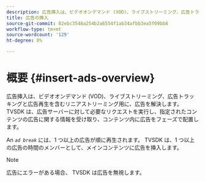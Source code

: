 ```yaml
---
description: 広告挿入は、ビデオオンデマンド (VOD)、ライブストリーミング、広告トラッキングと広告再生を含むリニアストリーミング用に、広告を解決します。 TVSDK は、広告サーバーに対して必要なリクエストを実行し、指定されたコンテンツの広告に関する情報を受け取り、コンテンツ内に広告をフェーズで配置します。
title: 広告の挿入
source-git-commit: 02ebc3548a254b2a6554f1ab34afbb3ea5f09bb8
workflow-type: tm+mt
source-wordcount: '129'
ht-degree: 0%

---
```


# 概要 {#insert-ads-overview}

広告挿入は、ビデオオンデマンド (VOD)、ライブストリーミング、広告トラッキングと広告再生を含むリニアストリーミング用に、広告を解決します。 TVSDK は、広告サーバーに対して必要なリクエストを実行し、指定されたコンテンツの広告に関する情報を受け取り、コンテンツ内に広告をフェーズで配置します。

An *`ad break`* には、1 つ以上の広告が順に再生されます。 TVSDK は、1 つ以上の広告の時間のメンバーとして、メインコンテンツに広告を挿入します。

>[!NOTE]
>
>広告にエラーがある場合、 TVSDK は広告を無視します。
